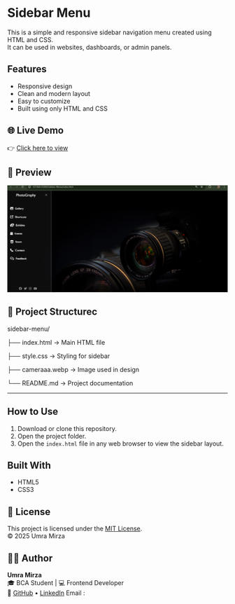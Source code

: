 # Sidebar Menu

This is a simple and responsive sidebar navigation menu created using HTML and CSS.  
It can be used in websites, dashboards, or admin panels.


## Features

- Responsive design
- Clean and modern layout
- Easy to customize
- Built using only HTML and CSS

## 🌐 Live Demo
👉 [Click here to view](https://umramirza.github.io/Sidebar-menu/)

## 📸 Preview

![Sidebar Menu Preview](Screenshot.png)


## 📁 Project Structurec

sidebar-menu/

├── index.html → Main HTML file

├── style.css → Styling for sidebar

├── cameraaa.webp → Image used in design

└── README.md → Project documentation

---

## How to Use

1. Download or clone this repository.
2. Open the project folder.
3. Open the `index.html` file in any web browser to view the sidebar layout.


## Built With

- HTML5
- CSS3


## 📄 License  
This project is licensed under the [MIT License](LICENSE).  
© 2025 Umra Mirza


## 🙋‍♀️ Author

**Umra Mirza**  
🎓 BCA Student | 💻 Frontend Developer  
🔗 [GitHub](https://github.com/umramirza) • [LinkedIn](https://www.linkedin.com/in/umra-mirza-4525962a2)
Email : <a href="mailto:mirzaumra0@gmail.com">
